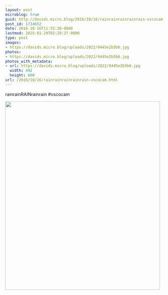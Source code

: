 ```yaml
---
layout: post
microblog: true
guid: http://davids.micro.blog/2016/10/16/rainrainrainrainrain-vscocam.html
post_id: 1734652
date: 2016-10-16T11:55:30-0800
lastmod: 2025-01-29T02:28:37-0800
type: post
images:
- https://davids.micro.blog/uploads/2022/9445e2b5b6.jpg
photos:
- https://davids.micro.blog/uploads/2022/9445e2b5b6.jpg
photos_with_metadata:
- url: https://davids.micro.blog/uploads/2022/9445e2b5b6.jpg
  width: 492
  height: 600
url: /2016/10/16/rainrainrainrainrain-vscocam.html
---
```

rainrainRAINrainrain
#vscocam

<img src="/uploads/2022/9445e2b5b6.jpg" width="492" height="600" alt="">
